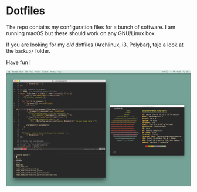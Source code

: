 # Dotfiles

The repo contains my configuration files for a bunch of software. I am running
macOS but these should work on any GNU/Linux box.

If you are looking for my _old_ dotfiles (Archlinux, i3, Polybar), taje a look
at the `backup/` folder.

Have fun !

<p align="center">
  <img src="screenshot.png" alt="Screenshot" width="800px">
</p>

